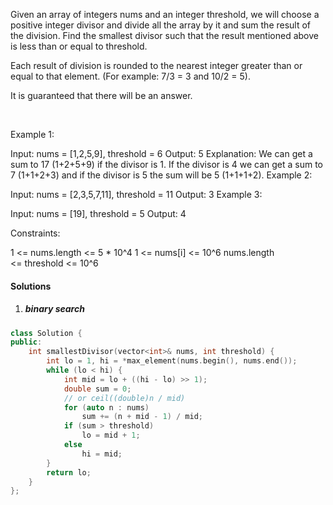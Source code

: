 Given an array of integers nums and an integer threshold, we will choose a positive integer divisor and divide all the array by it and sum the result of the division. Find the smallest divisor such that the result mentioned above is less than or equal to threshold.

Each result of division is rounded to the nearest integer greater than or equal to that element. (For example: 7/3 = 3 and 10/2 = 5).

It is guaranteed that there will be an answer.

 

Example 1:

Input: nums = [1,2,5,9], threshold = 6
Output: 5
Explanation: We can get a sum to 17 (1+2+5+9) if the divisor is 1. 
If the divisor is 4 we can get a sum to 7 (1+1+2+3) and if the divisor is 5 the sum will be 5 (1+1+1+2). 
Example 2:

Input: nums = [2,3,5,7,11], threshold = 11
Output: 3
Example 3:

Input: nums = [19], threshold = 5
Output: 4
 

Constraints:

1 <= nums.length <= 5 * 10^4
1 <= nums[i] <= 10^6
nums.length <= threshold <= 10^6

#### Solutions

1. ##### binary search

```cpp
class Solution {
public:
    int smallestDivisor(vector<int>& nums, int threshold) {
        int lo = 1, hi = *max_element(nums.begin(), nums.end());
        while (lo < hi) {
            int mid = lo + ((hi - lo) >> 1);
            double sum = 0;
            // or ceil((double)n / mid)
            for (auto n : nums)
                sum += (n + mid - 1) / mid;
            if (sum > threshold)
                lo = mid + 1;
            else
                hi = mid;
        }
        return lo;
    }
};
```